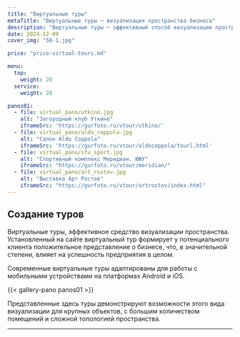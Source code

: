 ```yaml
---
title: "Виртуальные туры"
metaTitle: "Виртуальные туры ─ визуализация пространства бизнеса"
description: "Виртуальные туры ─ эффективный способ визуализации пространства. Виртуальный тур, установленный на вашем корпоративном сайте, позволяет потенциальному клиенту создать положительный образ вашего бизнеса"
date: 2024-12-09
cover_img: "58-1.jpg"

price: "price-virtual-tours.md"

menu:
  top:
    weight: 20
  service:
    weight: 20

panos01:
  - file: virtual_pano/utkino.jpg
    alt: "Загородный клуб Уткино"
    iframeSrc: 'https://gurfoto.ru/vtour/utkino/'
  - file: virtual_pano/aldo_coppola.jpg
    alt: "Салон Aldo Coppola"
    iframeSrc: 'https://gurfoto.ru/vtour/aldocoppola/tourl.html'
  - file: virtual_pano/sfu_sport.jpg
    alt: "Спортивный комплекс Меридиан. ЮФУ"
    iframeSrc: "https://gurfoto.ru/vtour/meridian/"
  - file: virtual_pano/art_rostov.jpg
    alt: "Выставка Арт Ростов"
    iframeSrc: "https://gurfoto.ru/vtour/artrostov/index.html"
---
```


## Создание туров

Виртуальные туры, эффективное средство визуализации пространства. Установленный на сайте виртуальный тур формирует у потенциального клиента положительное представление о бизнесе, что, в значительной степени, влияет на успешность предприятия в целом.

Современные виртуальные туры адаптированы для работы с мобильными устройствами на платформах Android и iOS.

{{< gallery-pano panos01 >}}

Представленные здесь туры демонстрируют возможности этого вида визуализации для крупных объектов, с большим количеством помещений и сложной топологией пространства.

---
